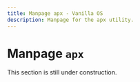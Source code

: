 ```yaml
---
title: Manpage apx - Vanilla OS
description: Manpage for the apx utility.
---
```


# Manpage `apx`

This section is still under construction.
